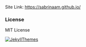 
Site Link: https://sabrinaam.github.io/


### License
MIT License

[![JekyllThemes](https://img.shields.io/badge/featured%20on-JekyllThemes-red.svg)](https://jekyll-themes.com)
